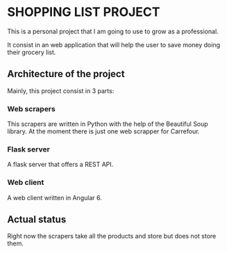 # SHOPPING LIST PROJECT
This is a personal project that I am going to use to grow as a professional.

It consist in an web application that will help the user to save money doing their grocery list.

## Architecture of the project
Mainly, this project consist in 3 parts:

### Web scrapers
This scrapers are written in Python with the help of the Beautiful Soup library. At the moment there is just one web scrapper for Carrefour.

### Flask server
A flask server that offers a REST API.

### Web client
A web client written in Angular 6.

## Actual status
Right now the scrapers take all the products and store but does not store them.

